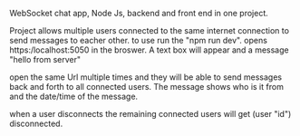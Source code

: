 WebSocket chat app, Node Js, backend and front end in one project.

Project allows multiple users connected to the same internet connection to send messages to eacher other.
to use run the "npm run dev".  opens https:/localhost:5050 in the broswer. A text box will appear and a message "hello from server"

open the same Url multiple times and they will be able to send messages back and forth to all connected users. The message shows who is it from and the date/time of the message.

when a user disconnects the remaining connected users will get (user "id")  disconnected.
